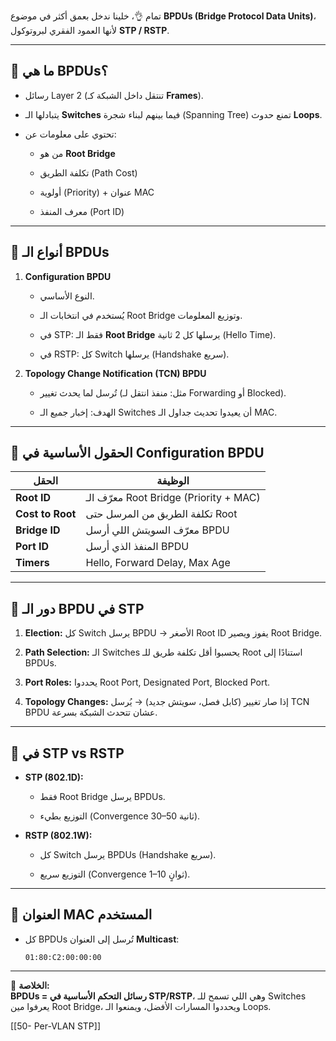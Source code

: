 تمام 👌، خلينا ندخل بعمق أكثر في موضوع **BPDUs (Bridge Protocol Data Units)**، لأنها العمود الفقري لبروتوكول **STP / RSTP**.

---

## 📌 ما هي BPDUs؟

- رسائل Layer 2 (تنتقل داخل الشبكة كـ **Frames**).
    
- يتبادلها الـ **Switches** فيما بينهم لبناء شجرة (Spanning Tree) تمنع حدوث **Loops**.
    
- تحتوي على معلومات عن:
    
    - من هو **Root Bridge**
        
    - تكلفة الطريق (Path Cost)
        
    - أولوية (Priority) + عنوان MAC
        
    - معرف المنفذ (Port ID)
        

---

## 📌 أنواع الـ BPDUs

1. **Configuration BPDU**
    
    - النوع الأساسي.
        
    - يُستخدم في انتخابات الـ Root Bridge وتوزيع المعلومات.
        
    - في STP: فقط الـ **Root Bridge** يرسلها كل 2 ثانية (Hello Time).
        
    - في RSTP: كل Switch يرسلها (Handshake سريع).
        
2. **Topology Change Notification (TCN) BPDU**
    
    - تُرسل لما يحدث تغيير (مثل: منفذ انتقل لـ Forwarding أو Blocked).
        
    - الهدف: إخبار جميع الـ Switches أن يعيدوا تحديث جداول الـ MAC.
        

---

## 📌 الحقول الأساسية في Configuration BPDU

|الحقل|الوظيفة|
|---|---|
|**Root ID**|معرّف الـ Root Bridge (Priority + MAC)|
|**Cost to Root**|تكلفة الطريق من المرسل حتى Root|
|**Bridge ID**|معرّف السويتش اللي أرسل BPDU|
|**Port ID**|المنفذ الذي أرسل BPDU|
|**Timers**|Hello, Forward Delay, Max Age|

---

## 📌 دور الـ BPDU في STP

1. **Election:** كل Switch يرسل BPDU → الأصغر Root ID يفوز ويصير Root Bridge.
    
2. **Path Selection:** الـ Switches يحسبوا أقل تكلفة طريق للـ Root استنادًا إلى BPDUs.
    
3. **Port Roles:** يحددوا Root Port, Designated Port, Blocked Port.
    
4. **Topology Changes:** إذا صار تغيير (كابل فصل، سويتش جديد) → يُرسل TCN BPDU عشان تتحدث الشبكة بسرعة.
    

---

## 📌 في STP vs RSTP

- **STP (802.1D):**
    
    - فقط Root Bridge يرسل BPDUs.
        
    - التوزيع بطيء (Convergence 30–50 ثانية).
        
- **RSTP (802.1W):**
    
    - كل Switch يرسل BPDUs (Handshake سريع).
        
    - التوزيع سريع (Convergence 1–10 ثوانٍ).
        

---

## 📌 العنوان MAC المستخدم

- كل BPDUs تُرسل إلى العنوان **Multicast**:
    
    ```
    01:80:C2:00:00:00
    ```
    

---

🔹 **الخلاصة:**  
**BPDUs = رسائل التحكم الأساسية في STP/RSTP**، وهي اللي تسمح للـ Switches يعرفوا مين Root Bridge، ويحددوا المسارات الأفضل، ويمنعوا الـ Loops.


[[50- Per-VLAN STP]]



